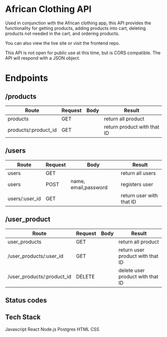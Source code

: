 # African Clothing API

Used in conjunction with the African clothing app, this API provides the functionality for getting products, adding products into cart, deleting products not needed in the cart, and ordering products.

You can also view the live site or visit the frontend repo.

This API is not open for public use at this time, but is CORS compatible. The API will respond with a JSON object.

# Endpoints

##  /products
| Route                   | Request        |Body             |Result                      |
|   ----------            |  ----------    |--------------   | --------                   |
| products                | GET            |                 |return all product          |
| products/:product_id    | GET            |                 |return product with that ID |


##  /users
| Route             | Request        |Body                      |Result                      |
|   ----------      |  ----------    |--------------            | --------                   |
| users             | GET            |                          |return all users            |
| users             | POST           |name, email,password      |registers user              |
| users/:user_id    | GET            |                          |return user with that ID    |


##  /user_product
| Route                         | Request        |Body             |Result                            |
|   ----------                  |  ----------    |--------------   | --------                         |
| user_products                 | GET            |                 |return all product                |
| /user_products/:user_id       | GET            |                 |return user product with that ID  |
| /user_products/:product_id    | DELETE         |                 |delete user product with that ID  |


## Status codes


## Tech Stack

Javascript
React
Node.js
Postgres
HTML
CSS




